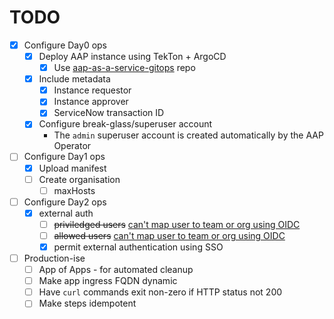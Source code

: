 # TODO
- [X] Configure Day0 ops
  - [X] Deploy AAP instance using TekTon + ArgoCD
    - [X] Use [aap-as-a-service-gitops](https://github.com/ahussey-redhat/aap-as-a-service-gitops/tree/main) repo
  - [X] Include metadata
    - [X] Instance requestor
    - [X] Instance approver
    - [X] ServiceNow transaction ID
  - [X] Configure break-glass/superuser account
    - The `admin` superuser account is created automatically by the AAP Operator
- [ ] Configure Day1 ops
  - [X] Upload manifest
  - [ ] Create organisation
    - [ ] maxHosts
- [ ] Configure Day2 ops
  - [X] external auth
    - [ ] ~~priviledged users~~ [can't map user to team or org using OIDC](https://docs.ansible.com/automation-controller/latest/html/administration/ent_auth.html#generic-oidc-settings)
    - [ ] ~~allowed users~~ [can't map user to team or org using OIDC](https://docs.ansible.com/automation-controller/latest/html/administration/ent_auth.html#generic-oidc-settings)
    - [X] permit external authentication using SSO

- [ ] Production-ise
  - [ ] App of Apps - for automated cleanup
  - [ ] Make app ingress FQDN dynamic
  - [ ] Have `curl` commands exit non-zero if HTTP status not 200
  - [ ] Make steps idempotent